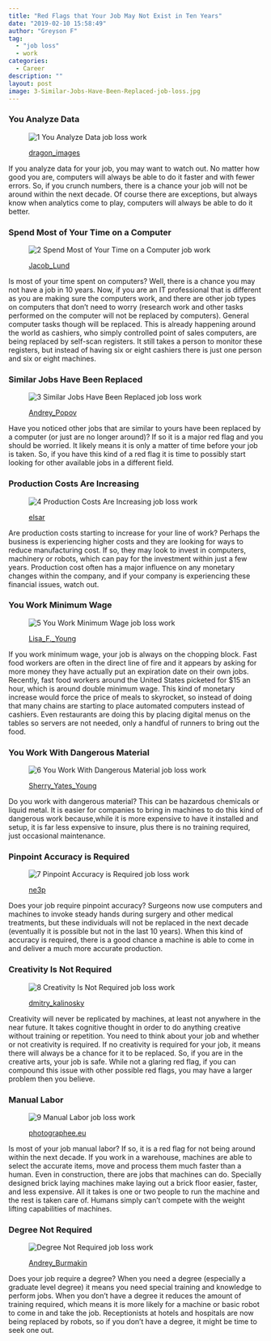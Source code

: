 ```yaml
---
title: "Red Flags that Your Job May Not Exist in Ten Years"
date: "2019-02-10 15:58:49"
author: "Greyson F"
tag:
  - "job loss"
  - work
categories:
  - Career
description: ""
layout: post
image: 3-Similar-Jobs-Have-Been-Replaced-job-loss.jpg
---
```


### You Analyze Data

<figure aria-describedby="caption-attachment-3830" class="wp-caption alignnone" id="attachment_3830" style="width: 700px">

![1 You Analyze Data job loss work](/posts/1-You-Analyze-Data-job-loss.jpg)<figcaption class="wp-caption-text" id="caption-attachment-3830">[dragon_images](http://www.shutterstock.com/pic-150235388/stock-photo-portrait-of-a-young-confident-broker.html)</figcaption></figure>

If you analyze data for your job, you may want to watch out. No matter how good you are, computers will always be able to do it faster and with fewer errors. So, if you crunch numbers, there is a chance your job will not be around within the next decade. Of course there are exceptions, but always know when analytics come to play, computers will always be able to do it better.

### Spend Most of Your Time on a Computer

<figure aria-describedby="caption-attachment-3831" class="wp-caption alignnone" id="attachment_3831" style="width: 700px">

![2 Spend Most of Your Time on a Computer job work](/posts/2-Spend-Most-of-Your-Time-on-a-Computer-job.jpg)<figcaption class="wp-caption-text" id="caption-attachment-3831">[Jacob_Lund](http://www.shutterstock.com/pic-166600271/stock-photo-high-angle-view-of-an-young-brunette-working-at-her-office-desk-with-documents-and-laptop.html)</figcaption></figure>

Is most of your time spent on computers? Well, there is a chance you may not have a job in 10 years. Now, if you are an IT professional that is different as you are making sure the computers work, and there are other job types on computers that don’t need to worry (research work and other tasks performed on the computer will not be replaced by computers). General computer tasks though will be replaced. This is already happening around the world as cashiers, who simply controlled point of sales computers, are being replaced by self-scan registers. It still takes a person to monitor these registers, but instead of having six or eight cashiers there is just one person and six or eight machines.

### Similar Jobs Have Been Replaced

<figure aria-describedby="caption-attachment-3832" class="wp-caption alignnone" id="attachment_3832" style="width: 700px">

![3 Similar Jobs Have Been Replaced job loss work](/posts/3-Similar-Jobs-Have-Been-Replaced-job-loss.jpg)<figcaption class="wp-caption-text" id="caption-attachment-3832">[Andrey_Popov](http://www.shutterstock.com/pic-331280702/stock-photo-close-up-of-unemployed-businesspeople-carrying-cardboard-boxes.html)</figcaption></figure>

Have you noticed other jobs that are similar to yours have been replaced by a computer (or just are no longer around)? If so it is a major red flag and you should be worried. It likely means it is only a matter of time before your job is taken. So, if you have this kind of a red flag it is time to possibly start looking for other available jobs in a different field.

### Production Costs Are Increasing

<figure aria-describedby="caption-attachment-3833" class="wp-caption alignnone" id="attachment_3833" style="width: 700px">

![4 Production Costs Are Increasing job loss work](/posts/4-Production-Costs-Are-Increasing-job-loss.jpg)<figcaption class="wp-caption-text" id="caption-attachment-3833">[elsar](http://www.shutterstock.com/pic-292970294/stock-photo--d-rendering-conceptual-image-of-dollars-symbolizing-the-rising-prices.html)</figcaption></figure>

Are production costs starting to increase for your line of work? Perhaps the business is experiencing higher costs and they are looking for ways to reduce manufacturing cost. If so, they may look to invest in computers, machinery or robots, which can pay for the investment within just a few years. Production cost often has a major influence on any monetary changes within the company, and if your company is experiencing these financial issues, watch out.

### You Work Minimum Wage

<figure aria-describedby="caption-attachment-3834" class="wp-caption alignnone" id="attachment_3834" style="width: 700px">

![5 You Work Minimum Wage job loss work](/posts/5-You-Work-Minimum-Wage-job-loss.jpg)<figcaption class="wp-caption-text" id="caption-attachment-3834">[Lisa_F.\_Young](http://www.shutterstock.com/pic-164151167/stock-photo-unhappy-teenage-girl-has-a-boring-job-serving-fast-food-isolated-on-white.html)</figcaption></figure>

If you work minimum wage, your job is always on the chopping block. Fast food workers are often in the direct line of fire and it appears by asking for more money they have actually put an expiration date on their own jobs. Recently, fast food workers around the United States picketed for $15 an hour, which is around double minimum wage. This kind of monetary increase would force the price of meals to skyrocket, so instead of doing that many chains are starting to place automated computers instead of cashiers. Even restaurants are doing this by placing digital menus on the tables so servers are not needed, only a handful of runners to bring out the food.

### You Work With Dangerous Material

<figure aria-describedby="caption-attachment-3835" class="wp-caption alignnone" id="attachment_3835" style="width: 700px">

![6 You Work With Dangerous Material job loss work](/posts/6-You-Work-With-Dangerous-Material-job-loss.jpg)<figcaption class="wp-caption-text" id="caption-attachment-3835">[Sherry_Yates_Young](http://www.shutterstock.com/pic-396496681/stock-photo-health-care-worker-s-gloved-hand-with-hazardous-waste-container-and-bag.html)</figcaption></figure>

Do you work with dangerous material? This can be hazardous chemicals or liquid metal. It is easier for companies to bring in machines to do this kind of dangerous work because,while it is more expensive to have it installed and setup, it is far less expensive to insure, plus there is no training required, just occasional maintenance.

### Pinpoint Accuracy is Required

<figure aria-describedby="caption-attachment-3836" class="wp-caption alignnone" id="attachment_3836" style="width: 700px">

![7 Pinpoint Accuracy is Required job loss work](/posts/7-Pinpoint-Accuracy-is-Required-job-loss.jpg)<figcaption class="wp-caption-text" id="caption-attachment-3836">[ne3p](http://www.shutterstock.com/pic-348624275/stock-photo-watchmaker-picked-up-the-tiny-escape-wheel-part-very-carefully-to-mainplate.html)</figcaption></figure>

Does your job require pinpoint accuracy? Surgeons now use computers and machines to invoke steady hands during surgery and other medical treatments, but these individuals will not be replaced in the next decade (eventually it is possible but not in the last 10 years). When this kind of accuracy is required, there is a good chance a machine is able to come in and deliver a much more accurate production.

### Creativity Is Not Required

<figure aria-describedby="caption-attachment-3837" class="wp-caption alignnone" id="attachment_3837" style="width: 700px">

![8 Creativity Is Not Required job loss work](/posts/8-Creativity-Is-Not-Required-job-loss.jpg)<figcaption class="wp-caption-text" id="caption-attachment-3837">[dmitry_kalinosky](http://www.shutterstock.com/pic-98430122/stock-photo-worker-with-fork-pallet-truck-stacker-in-warehouse-loading-furniture-panels.html)</figcaption></figure>

Creativity will never be replicated by machines, at least not anywhere in the near future. It takes cognitive thought in order to do anything creative without training or repetition. You need to think about your job and whether or not creativity is required. If no creativity is required for your job, it means there will always be a chance for it to be replaced. So, if you are in the creative arts, your job is safe. While not a glaring red flag, if you can compound this issue with other possible red flags, you may have a larger problem then you believe.

### Manual Labor

<figure aria-describedby="caption-attachment-3838" class="wp-caption alignnone" id="attachment_3838" style="width: 700px">

![9 Manual Labor job loss work](/posts/9-Manual-Labor-job-loss.jpg)<figcaption class="wp-caption-text" id="caption-attachment-3838">[photographee.eu](http://www.shutterstock.com/pic-140340346/stock-photo-construction-of-a-modern-building-and-a-skyscraper.html)</figcaption></figure>

Is most of your job manual labor? If so, it is a red flag for not being around within the next decade. If you work in a warehouse, machines are able to select the accurate items, move and process them much faster than a human. Even in construction, there are jobs that machines can do. Specially designed brick laying machines make laying out a brick floor easier, faster, and less expensive. All it takes is one or two people to run the machine and the rest is taken care of. Humans simply can’t compete with the weight lifting capabilities of machines.

### Degree Not Required

<figure aria-describedby="caption-attachment-3839" class="wp-caption alignnone" id="attachment_3839" style="width: 700px">

![ Degree Not Required job loss work](/posts/10-Degree-Not-Required-job-loss.jpg)<figcaption class="wp-caption-text" id="caption-attachment-3839">[Andrey_Burmakin](http://www.shutterstock.com/pic-113762116/stock-photo-hand-of-a-man-using-a-hotel-bell.html)</figcaption></figure>

Does your job require a degree? When you need a degree (especially a graduate level degree) it means you need special training and knowledge to perform jobs. When you don’t have a degree it reduces the amount of training required, which means it is more likely for a machine or basic robot to come in and take the job. Receptionists at hotels and hospitals are now being replaced by robots, so if you don’t have a degree, it might be time to seek one out.

